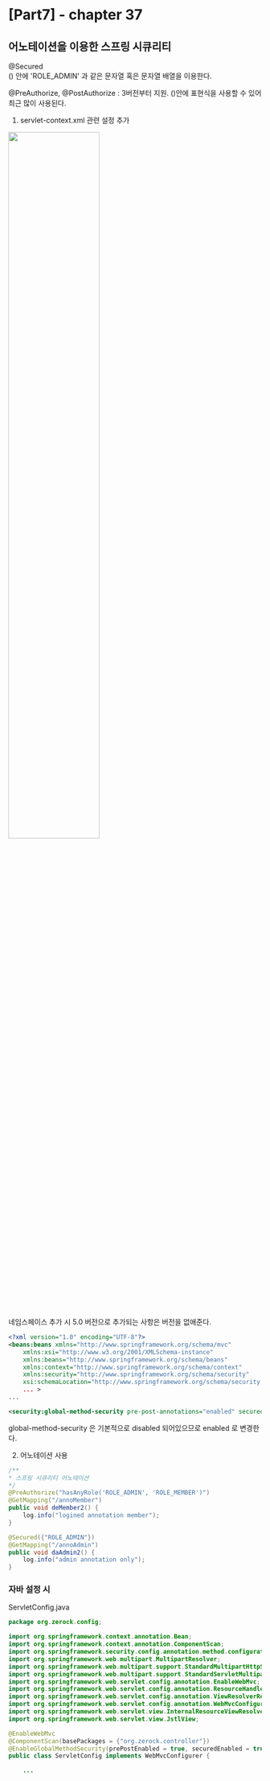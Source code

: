 
[Part7] - chapter 37
=========================

어노테이션을 이용한 스프링 시큐리티
-------------------------

@Secured   
() 안에 'ROLE_ADMIN' 과 같은 문자열 혹은 문자열 배열을 이용한다.

@PreAuthorize, @PostAuthorize : 3버전부터 지원. ()안에 표현식을 사용할 수 있어 최근 많이 사용된다.

1. servlet-context.xml 관련 설정 추가

<img src="https://user-images.githubusercontent.com/22673024/80308331-604d8e00-8809-11ea-8ec8-cb16e63fe3a2.png" width=60%>

네임스페이스 추가 시 5.0 버전으로 추가되는 사항은 버전을 없애준다. 


```xml
<?xml version="1.0" encoding="UTF-8"?>
<beans:beans xmlns="http://www.springframework.org/schema/mvc"
	xmlns:xsi="http://www.w3.org/2001/XMLSchema-instance"
	xmlns:beans="http://www.springframework.org/schema/beans"
	xmlns:context="http://www.springframework.org/schema/context"
	xmlns:security="http://www.springframework.org/schema/security"
	xsi:schemaLocation="http://www.springframework.org/schema/security http://www.springframework.org/schema/security/spring-security.xsd"
    ... >
...

<security:global-method-security pre-post-annotations="enabled" secured-annotations="enabled" />
```
global-method-security 은 기본적으로 disabled 되어있으므로 enabled 로 변경한다.

2. 어노테이션 사용 
```java
/**
* 스프링 시큐리티 어노테이션
*/
@PreAuthorize("hasAnyRole('ROLE_ADMIN', 'ROLE_MEMBER')")
@GetMapping("/annoMember")
public void deMember2() {
    log.info("logined annotation member");
}

@Secured({"ROLE_ADMIN"})
@GetMapping("/annoAdmin")
public void daAdmin2() {
    log.info("admin annotation only");
}
```


### 자바 설정 시 
ServletConfig.java

```java
package org.zerock.config;

import org.springframework.context.annotation.Bean;
import org.springframework.context.annotation.ComponentScan;
import org.springframework.security.config.annotation.method.configuration.EnableGlobalMethodSecurity;
import org.springframework.web.multipart.MultipartResolver;
import org.springframework.web.multipart.support.StandardMultipartHttpServletRequest;
import org.springframework.web.multipart.support.StandardServletMultipartResolver;
import org.springframework.web.servlet.config.annotation.EnableWebMvc;
import org.springframework.web.servlet.config.annotation.ResourceHandlerRegistry;
import org.springframework.web.servlet.config.annotation.ViewResolverRegistry;
import org.springframework.web.servlet.config.annotation.WebMvcConfigurer;
import org.springframework.web.servlet.view.InternalResourceViewResolver;
import org.springframework.web.servlet.view.JstlView;

@EnableWebMvc
@ComponentScan(basePackages = {"org.zerock.controller"})
@EnableGlobalMethodSecurity(prePostEnabled = true, securedEnabled = true)
public class ServletConfig implements WebMvcConfigurer {

    ...
    
```
